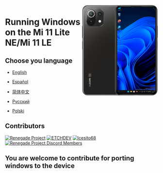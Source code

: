 <img align="right" src="./lisa.png " width="250" alt="Windows 11 Running On a Mi 11 Lite NE">


# Running Windows on the Mi 11 Lite NE/Mi 11 LE

## Choose you language

- [English](language/english.md)

- [Español](language/español.md)

- [简体中文](language/简体中文.md)

- [Русский](language/русский.md)

- [Polski](language/polski.md)

## Contributors

[<img alt="Renegade Project" src="https://images.weserv.nl/?url=https://avatars.githubusercontent.com/u/63859504?s=200&v=4&w=45&fit=cover&mask=circle&maxage=7d" />](https://github.com/edk2-porting)
[<img alt="ETCHDEV" src="https://images.weserv.nl/?url=https://avatars.githubusercontent.com/u/62027777?v=4&w=45&fit=cover&mask=circle&maxage=7d" />](https://github.com/ETCHDEV)
[<img alt="Icesito68" src="https://images.weserv.nl/?url=https://avatars.githubusercontent.com/u/113939920?v=4&w=45&fit=cover&mask=circle&maxage=7d" />](https://github.com/Icesito68)
[<img alt="Renegade Project Discord Members" src="https://images.weserv.nl/?url=https://cdn.discordapp.com/icons/736563593058713690/68f67bfddf4390b11effc99917b16338.webp?size=256&w=45&fit=cover&mask=circle&maxage=7d" />](https://discord.gg/XXBWfag)

## You are welcome to contribute for porting windows to the device
